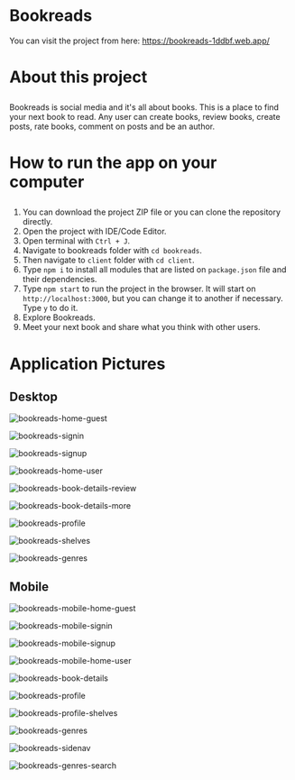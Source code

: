 # Bookreads

You can visit the project from here: https://bookreads-1ddbf.web.app/

# <p id="about">About this project</p>

Bookreads is social media and it's all about books. This is a place to find your next book to read. Any user can create books, review books, create posts, rate books, comment on posts and be an author.

# <p id="howtorun">How to run the app on your computer</p>

1. You can download the project ZIP file or you can clone the repository directly.
2. Open the project with IDE/Code Editor.
3. Open terminal with `Ctrl + J`.
4. Navigate to bookreads folder with `cd bookreads`.
4. Then navigate to `client` folder with `cd client`.
5. Type `npm i` to install all modules that are listed on `package.json` file and their dependencies.
6. Type `npm start` to run the project in the browser. It will start on `http://localhost:3000`, but you can change it to another if necessary. Type `y` to do it.
7. Explore Bookreads.
8. Meet your next book and share what you think with other users.


# <p id="applicationpictures">Application Pictures</p>

## Desktop

![bookreads-home-guest](https://user-images.githubusercontent.com/95768526/191563156-02f70067-ee82-47f1-8980-a8f5af283b4f.png)

![bookreads-signin](https://user-images.githubusercontent.com/95768526/191563181-17ca8596-df5a-4d47-b8a4-f7549035d1e9.png)

![bookreads-signup](https://user-images.githubusercontent.com/95768526/191563187-b9fd658d-90b4-4277-946f-c7c9af59720c.png)

![bookreads-home-user](https://user-images.githubusercontent.com/95768526/191563242-7bb3943f-e6b6-48bb-9660-af618a465bf6.png)

![bookreads-book-details-review](https://user-images.githubusercontent.com/95768526/191563267-21319ebf-8bb6-4e80-a3a5-4a9b611638b3.png)

![bookreads-book-details-more](https://user-images.githubusercontent.com/95768526/191564338-ca5f61c6-2140-49bb-9604-b93548fdf284.png)

![bookreads-profile](https://user-images.githubusercontent.com/95768526/191563279-e7cb86c3-cfd8-4dfe-8277-b04cd138f691.png)

![bookreads-shelves](https://user-images.githubusercontent.com/95768526/191563295-f4b0d40c-60b7-4533-9309-d41e75268dd4.png)

![bookreads-genres](https://user-images.githubusercontent.com/95768526/191563303-148d9e4c-55b9-4a62-82ee-31175317768a.png)

## Mobile
![bookreads-mobile-home-guest](https://user-images.githubusercontent.com/95768526/191567253-a26d0cca-517d-498e-8fe2-ef50dd2a8d19.png)

![bookreads-mobile-signin](https://user-images.githubusercontent.com/95768526/191567258-d9ede547-27f9-400d-8502-c38cda723464.png)

![bookreads-mobile-signup](https://user-images.githubusercontent.com/95768526/191567260-ca3ff5dc-5993-4779-a716-0d21cd381e94.png)

![bookreads-mobile-home-user](https://user-images.githubusercontent.com/95768526/191567264-8bffaf0f-b927-4be4-8e74-fec955dbe490.png)

![bookreads-book-details](https://user-images.githubusercontent.com/95768526/191567269-154ba702-e029-4ecf-b672-3ac819420544.png)

![bookreads-profile](https://user-images.githubusercontent.com/95768526/191567272-0733a002-3cb2-4d77-943c-8bc56d96b34b.png)

![bookreads-profile-shelves](https://user-images.githubusercontent.com/95768526/191567277-6fb2165d-2571-49da-b98b-3e484ee2b429.png)

![bookreads-genres](https://user-images.githubusercontent.com/95768526/191567279-9aba90d5-16c7-455e-85ee-c832fa16b4fb.png)

![bookreads-sidenav](https://user-images.githubusercontent.com/95768526/191567424-5bd63a85-f769-4b3e-b58b-fc0cc1b8956c.png)

![bookreads-genres-search](https://user-images.githubusercontent.com/95768526/191567442-6ff4b005-4b89-4ff1-9345-645062de1e6c.png)

